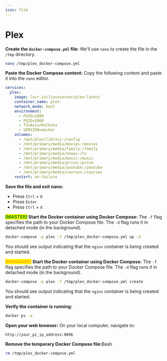 ```yaml
---
icon: film
---
```


# Plex

**Create the `docker-compose.yml` file:** We'll use `nano` to create the file in the `/tmp` directory.

```bash
nano /tmp/plex_docker-compose.yml
```

**Paste the Docker Compose content:** Copy the following content and paste it into the `nano` editor.

```yaml
services:
  plex:
    image: lscr.io/linuxserver/plex:latest
    container_name: plex
    network_mode: host
    environment:
      - PUID=1000
      - PGID=1000
      - TZ=Asia/Kolkata
      - VERSION=docker
    volumes:
      - /opt/plex/library:/config
      - /mnt/primary/media/movies:/movies
      - /mnt/primary/media/family:/family
      - /mnt/primary/media/shows:/tv
      - /mnt/primary/media/music:/music
      - /mnt/primary/media/prive:/prive
      - /mnt/primary/media/youtube:/youtube
      - /mnt/primary/media/courses:/courses
    restart: on-failure
```

**Save the file and exit nano:**

* Press `Ctrl` + `O`
* Press `Enter`
* Press `Ctrl` + `X`&#x20;

<mark style="color:green;">**\[MASTER]**</mark>**&#x20;Start the Docker container using Docker Compose:** The `-f` flag specifies the path to your Docker Compose file. The `-d` flag runs it in detached mode (in the background).

```bash
docker-compose -p plex -f /tmp/plex_docker-compose.yml up -d
```

You should see output indicating that the `nginx` container is being created and started.

<mark style="color:orange;">**\[MANAGER]**</mark>**&#x20;Start the Docker container using Docker Compose:** The `-f` flag specifies the path to your Docker Compose file. The `-d` flag runs it in detached mode (in the background).

```bash
docker-compose -p plex -f /tmp/plex_docker-compose.yml create
```

You should see output indicating that the `nginx` container is being created and started.

**Verify the container is running:**

```bash
docker ps -a
```

**Open your web browser:** On your local computer, navigate to:

```bash
http://your_pi_ip_address:8096
```

**Remove the temporary Docker Compose file:**&#x42;ash

```bash
rm /tmp/plex_docker-compose.yml
```
